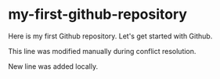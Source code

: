 # my-first-github-repository
Here is my first Github repository. Let's get started with Github.

This line was modified manually during conflict resolution.

New line was added locally.
